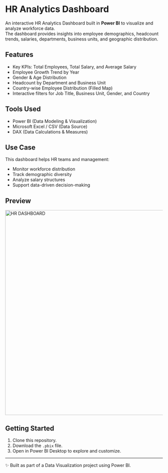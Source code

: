 # HR Analytics Dashboard

An interactive HR Analytics Dashboard built in **Power BI** to visualize and analyze workforce data.  
The dashboard provides insights into employee demographics, headcount trends, salaries, departments, business units, and geographic distribution.

## Features
- Key KPIs: Total Employees, Total Salary, and Average Salary
- Employee Growth Trend by Year
- Gender & Age Distribution
- Headcount by Department and Business Unit
- Country-wise Employee Distribution (Filled Map)
- Interactive filters for Job Title, Business Unit, Gender, and Country

## Tools Used
- Power BI (Data Modeling & Visualization)
- Microsoft Excel / CSV (Data Source)
- DAX (Data Calculations & Measures)

## Use Case
This dashboard helps HR teams and management:
- Monitor workforce distribution
- Track demographic diversity
- Analyze salary structures
- Support data-driven decision-making

## Preview
<img width="1168" height="656" alt="HR DASHBOARD" src="https://github.com/user-attachments/assets/54b78d42-c85e-44af-87c9-daf1a71440ac" />


## Getting Started
1. Clone this repository.
2. Download the `.pbix` file.
3. Open in Power BI Desktop to explore and customize.

---
✨ Built as part of a Data Visualization project using Power BI.
